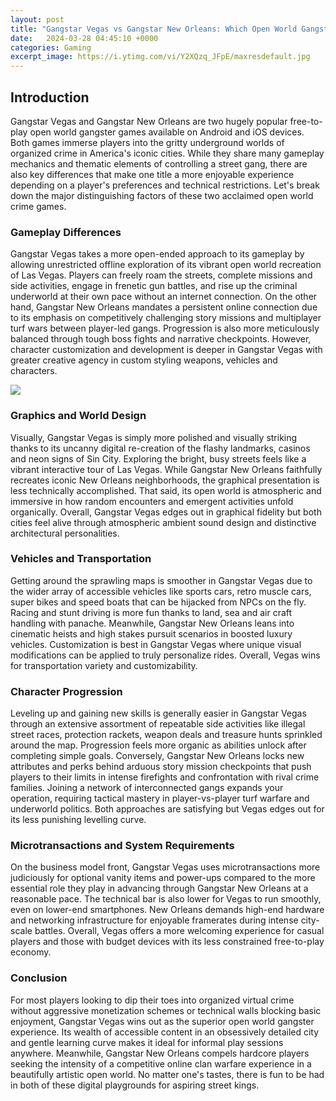 ```yaml
---
layout: post
title: "Gangstar Vegas vs Gangstar New Orleans: Which Open World Gangster Game is Better?"
date:   2024-03-28 04:45:10 +0000
categories: Gaming
excerpt_image: https://i.ytimg.com/vi/Y2XQzq_JFpE/maxresdefault.jpg
---
```


## Introduction
Gangstar Vegas and Gangstar New Orleans are two hugely popular free-to-play open world gangster games available on Android and iOS devices. Both games immerse players into the gritty underground worlds of organized crime in America's iconic cities. While they share many gameplay mechanics and thematic elements of controlling a street gang, there are also key differences that make one title a more enjoyable experience depending on a player's preferences and technical restrictions. Let's break down the major distinguishing factors of these two acclaimed open world crime games.
### Gameplay Differences
Gangstar Vegas takes a more open-ended approach to its gameplay by allowing unrestricted offline exploration of its vibrant open world recreation of Las Vegas. Players can freely roam the streets, complete missions and side activities, engage in frenetic gun battles, and rise up the criminal underworld at their own pace without an internet connection. On the other hand, Gangstar New Orleans mandates a persistent online connection due to its emphasis on competitively challenging story missions and multiplayer turf wars between player-led gangs. Progression is also more meticulously balanced through tough boss fights and narrative checkpoints. However, character customization and development is deeper in Gangstar Vegas with greater creative agency in custom styling weapons, vehicles and characters.

![](https://i.ytimg.com/vi/Y2XQzq_JFpE/maxresdefault.jpg)
### Graphics and World Design
Visually, Gangstar Vegas is simply more polished and visually striking thanks to its uncanny digital re-creation of the flashy landmarks, casinos and neon signs of Sin City. Exploring the bright, busy streets feels like a vibrant interactive tour of Las Vegas. While Gangstar New Orleans faithfully recreates iconic New Orleans neighborhoods, the graphical presentation is less technically accomplished. That said, its open world is atmospheric and immersive in how random encounters and emergent activities unfold organically. Overall, Gangstar Vegas edges out in graphical fidelity but both cities feel alive through atmospheric ambient sound design and distinctive architectural personalities.
### Vehicles and Transportation  
Getting around the sprawling maps is smoother in Gangstar Vegas due to the wider array of accessible vehicles like sports cars, retro muscle cars, super bikes and speed boats that can be hijacked from NPCs on the fly. Racing and stunt driving is more fun thanks to land, sea and air craft handling with panache. Meanwhile, Gangstar New Orleans leans into cinematic heists and high stakes pursuit scenarios in boosted luxury vehicles. Customization is best in Gangstar Vegas where unique visual modifications can be applied to truly personalize rides. Overall, Vegas wins for transportation variety and customizability.
### Character Progression
Leveling up and gaining new skills is generally easier in Gangstar Vegas through an extensive assortment of repeatable side activities like illegal street races, protection rackets, weapon deals and treasure hunts sprinkled around the map. Progression feels more organic as abilities unlock after completing simple goals. Conversely, Gangstar New Orleans locks new attributes and perks behind arduous story mission checkpoints that push players to their limits in intense firefights and confrontation with rival crime families. Joining a network of interconnected gangs expands your operation, requiring tactical mastery in player-vs-player turf warfare and underworld politics. Both approaches are satisfying but Vegas edges out for its less punishing levelling curve. 
### Microtransactions and System Requirements  
On the business model front, Gangstar Vegas uses microtransactions more judiciously for optional vanity items and power-ups compared to the more essential role they play in advancing through Gangstar New Orleans at a reasonable pace. The technical bar is also lower for Vegas to run smoothly, even on lower-end smartphones. New Orleans demands high-end hardware and networking infrastructure for enjoyable framerates during intense city-scale battles. Overall, Vegas offers a more welcoming experience for casual players and those with budget devices with its less constrained free-to-play economy.
### Conclusion
For most players looking to dip their toes into organized virtual crime without aggressive monetization schemes or technical walls blocking basic enjoyment, Gangstar Vegas wins out as the superior open world gangster experience. Its wealth of accessible content in an obsessively detailed city and gentle learning curve makes it ideal for informal play sessions anywhere. Meanwhile, Gangstar New Orleans compels hardcore players seeking the intensity of a competitive online clan warfare experience in a beautifully artistic open world. No matter one's tastes, there is fun to be had in both of these digital playgrounds for aspiring street kings.